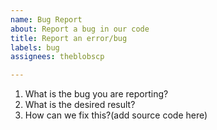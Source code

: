 ```yaml
---
name: Bug Report
about: Report a bug in our code
title: Report an error/bug
labels: bug
assignees: theblobscp

---
```


1. What is the bug you are reporting?
2. What is the desired result?
3. How can we fix this?(add source code here)
